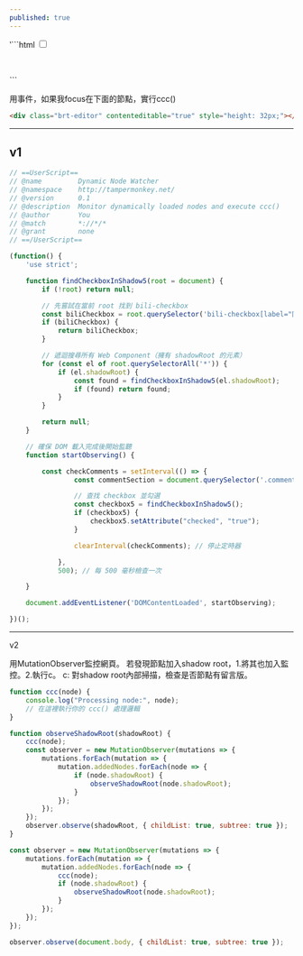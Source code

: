 ```yaml
---
published: true
---
```

‵```html
<bili-checkbox value="sync" label="同时转发到我的动态" checked="false"></bili-checkbox>
  <input type="checkbox" value="sync">
  
<div class="brt-editor" contenteditable="true" style="height: 32px;"></div>


<div id="editor" class="">
<div id="editor" class=" active ">
```

用事件，如果我focus在下面的節點，實行ccc()
```html
<div class="brt-editor" contenteditable="true" style="height: 32px;"></div>
```

---

## v1

```js
// ==UserScript==
// @name         Dynamic Node Watcher
// @namespace    http://tampermonkey.net/
// @version      0.1
// @description  Monitor dynamically loaded nodes and execute ccc()
// @author       You
// @match        *://*/*
// @grant        none
// ==/UserScript==

(function() {
    'use strict';

    function findCheckboxInShadow5(root = document) {
        if (!root) return null;

        // 先嘗試在當前 root 找到 bili-checkbox
        const biliCheckbox = root.querySelector('bili-checkbox[label="同时转发到我的动态"]');
        if (biliCheckbox) {
            return biliCheckbox;
        }

        // 遞迴搜尋所有 Web Component（擁有 shadowRoot 的元素）
        for (const el of root.querySelectorAll('*')) {
            if (el.shadowRoot) {
                const found = findCheckboxInShadow5(el.shadowRoot);
                if (found) return found;
            }
        }

        return null;
    }

    // 確保 DOM 載入完成後開始監聽
    function startObserving() {

        const checkComments = setInterval(() => {
                const commentSection = document.querySelector('.comment-section'); // 修改為正確的選擇器???

                // 查找 checkbox 並勾選
                const checkbox5 = findCheckboxInShadow5();
                if (checkbox5) {
                    checkbox5.setAttribute("checked", "true");
                }

                clearInterval(checkComments); // 停止定時器

            },
            500); // 每 500 毫秒檢查一次

    }

    document.addEventListener('DOMContentLoaded', startObserving);

})();
```

---

v2

用MutationObserver監控網頁。
若發現節點加入shadow root，1.將其也加入監控。2.執行c。
c: 對shadow root內部掃描，檢查是否節點有留言版。

```js
function ccc(node) {
    console.log("Processing node:", node);
    // 在這裡執行你的 ccc() 處理邏輯
}

function observeShadowRoot(shadowRoot) {
	ccc(node);
    const observer = new MutationObserver(mutations => {
        mutations.forEach(mutation => {
            mutation.addedNodes.forEach(node => {
                if (node.shadowRoot) {
                    observeShadowRoot(node.shadowRoot);
                }
            });
        });
    });
    observer.observe(shadowRoot, { childList: true, subtree: true });
}

const observer = new MutationObserver(mutations => {
    mutations.forEach(mutation => {
        mutation.addedNodes.forEach(node => {
            ccc(node);
            if (node.shadowRoot) {
                observeShadowRoot(node.shadowRoot);
            }
        });
    });
});

observer.observe(document.body, { childList: true, subtree: true });
```